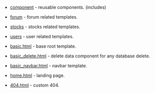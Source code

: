 - [component](component) - reusable components. (includes)
  
- [forum](forum) - forum related templates.
  
- [stocks](stocks) - stocks related templates.
   
- [users](users) - user related templates.
  
- [basic.html](basic.html) - base root template.
   
- [basic_delete.html](basic_delete.html) - delete data component for any database delete.
  
- [basic_navbar.html](basic_navbar.html) - navbar template.
  
- [home.html](home.html) - landing page.

- [404.html](404.html) - custom 404.

